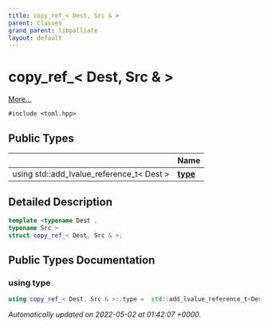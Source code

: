 ```yaml
---
title: copy_ref_< Dest, Src & >
parent: Classes
grand_parent: libpalliate
layout: default
---
```


# copy_ref_< Dest, Src & >



 [More...](#detailed-description)


`#include <toml.hpp>`

## Public Types

|                | Name           |
| -------------- | -------------- |
| using std::add_lvalue_reference_t< Dest > | **[type](/libpalliate/generated/Classes/structcopy__ref___3_01Dest_00_01Src_01_6_01_4#using-type)**  |

## Detailed Description

```cpp
template <typename Dest ,
typename Src >
struct copy_ref_< Dest, Src & >;
```

## Public Types Documentation

### using type

```cpp
using copy_ref_< Dest, Src & >::type =  std::add_lvalue_reference_t<Dest>;
```



_Automatically updated on 2022-05-02 at 01:42:07 +0000._